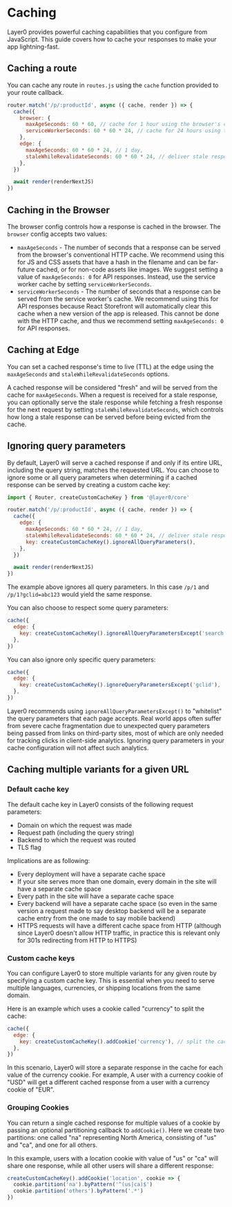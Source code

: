 # Caching

Layer0 provides powerful caching capabilities that you configure from JavaScript. This guide covers how to cache your responses to make your app lightning-fast.

## Caching a route

You can cache any route in `routes.js` using the `cache` function provided to your route callback.

```js
router.match('/p/:productId', async ({ cache, render }) => {
  cache({
    browser: {
      maxAgeSeconds: 60 * 60, // cache for 1 hour using the browser's conventional http cache
      serviceWorkerSeconds: 60 * 60 * 24, // cache for 24 hours using the service worker's cache
    },
    edge: {
      maxAgeSeconds: 60 * 60 * 24, // 1 day,
      staleWhileRevalidateSeconds: 60 * 60 * 24, // deliver stale responses for an additional 1 day
    },
  })

  await render(renderNextJS)
})
```

## Caching in the Browser

The browser config controls how a response is cached in the browser. The `browser` config accepts two values:

- `maxAgeSeconds` - The number of seconds that a response can be served from the browser's conventional HTTP cache. We recommend using this for JS and CSS assets that have a hash in the filename and can be far-future cached, or for non-code assets like images. We suggest setting a value of `maxAgeSeconds: 0` for API responses. Instead, use the service worker cache by setting `serviceWorkerSeconds`.
- `serviceWorkerSeconds` - The number of seconds that a response can be served from the service worker's cache. We recommend using this for API responses because React Storefront will automatically clear this cache when a new version of the app is released. This cannot be done with the HTTP cache, and thus we recommend setting `maxAgeSeconds: 0` for API responses.

## Caching at Edge

You can set a cached response's time to live (TTL) at the edge using the `maxAgeSeconds` and `staleWhileRevalidateSeconds` options.

A cached response will be considered "fresh" and will be served from the cache for `maxAgeSeconds`. When a request is received for a stale response, you can optionally serve the stale response while fetching a fresh response for the next request by setting `staleWhileRevalidateSeconds`, which controls how long a stale response can be served before being evicted from the cache.

## Ignoring query parameters

By default, Layer0 will serve a cached response if and only if its entire URL, including the query string, matches the requested URL. You can choose to ignore some or all query parameters when determining if a cached response can be served by creating a custom cache key:

```js
import { Router, createCustomCacheKey } from '@layer0/core'

router.match('/p/:productId', async ({ cache, render }) => {
  cache({
    edge: {
      maxAgeSeconds: 60 * 60 * 24, // 1 day,
      staleWhileRevalidateSeconds: 60 * 60 * 24, // deliver stale responses for an additional 1 day
      key: createCustomCacheKey().ignoreAllQueryParameters(),
    },
  })

  await render(renderNextJS)
})
```

The example above ignores all query parameters. In this case `/p/1` and `/p/1?gclid=abc123` would yield the same response.

You can also choose to respect some query parameters:

```js
cache({
  edge: {
    key: createCustomCacheKey().ignoreAllQueryParametersExcept('search', 'color'),
  },
})
```

You can also ignore only specific query parameters:

```js
cache({
  edge: {
    key: createCustomCacheKey().ignoreQueryParametersExcept('gclid'),
  },
})
```

Layer0 recommends using `ignoreAllQueryParametersExcept()` to "whitelist" the query parameters that each page accepts. Real world apps often suffer from severe cache fragmentation due to unexpected query parameters being passed from links on third-party sites, most of which are only needed for tracking clicks in client-side analytics. Ignoring query parameters in your cache configuration will not affect such analytics.

## Caching multiple variants for a given URL

### Default cache key

The default cache key in Layer0 consists of the following request parameters:

- Domain on which the request was made
- Request path (including the query string)
- Backend to which the request was routed
- TLS flag

Implications are as following:

- Every deployment will have a separate cache space
- If your site serves more than one domain, every domain in the site will have a separate cache space
- Every path in the site will have a separate cache space
- Every backend will have a separate cache space (so even in the same version a request made to say desktop backend will be a separate cache entry from the one made to say mobile backend)
- HTTPS requests will have a different cache space from HTTP (although since Layer0 doesn't allow HTTP traffic, in practice this is relevant only for 301s redirecting from HTTP to HTTPS)

### Custom cache keys

You can configure Layer0 to store multiple variants for any given route by specifying a custom cache key. This is essential when you need to serve multiple languages, currencies, or shipping locations from the same domain.

Here is an example which uses a cookie called "currency" to split the cache:

```js
cache({
  edge: {
    key: createCustomCacheKey().addCookie('currency'), // split the cache based on the currency cookie
  },
})
```

In this scenario, Layer0 will store a separate response in the cache for each value of the currency cookie. For example, A user with a currency cookie of "USD" will get a different cached response from a user with a currency cookie of "EUR".

### Grouping Cookies

You can return a single cached response for multiple values of a cookie by passing an optional partitioning callback to `addCookie()`. Here we create two partitions: one called "na" representing North America, consisting of "us" and "ca", and one for all others.

In this example, users with a location cookie with value of "us" or "ca" will share one response, while all other users will share a different response:

```js
createCustomCacheKey().addCookie('location', cookie => {
  cookie.partition('na').byPattern('^(us|ca)$')
  cookie.partition('others').byPattern('.*')
})
```
